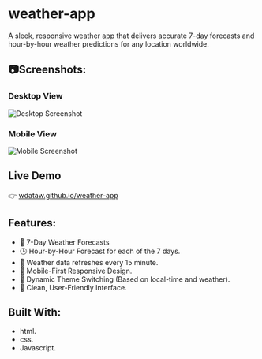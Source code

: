 # weather-app
A sleek, responsive weather app that delivers accurate 7-day forecasts and hour-by-hour weather predictions for any location worldwide.

## 📷Screenshots:

### Desktop View
![Desktop Screenshot](desktop.png)

### Mobile View
![Mobile Screenshot](mobile.png)

## Live Demo
👉 [wdataw.github.io/weather-app](https://wdataw.github.io/weather-app/)

## Features:
- 🔮 7-Day Weather Forecasts
- 🕒 Hour-by-Hour Forecast for each of the 7 days.
- 🔄 Weather data refreshes every 15 minute.
- 📱 Mobile-First Responsive Design.
- 🎨 Dynamic Theme Switching (Based on local-time and weather).
- 👤 Clean, User-Friendly Interface.

## Built With:
- html.
- css.
- Javascript.
